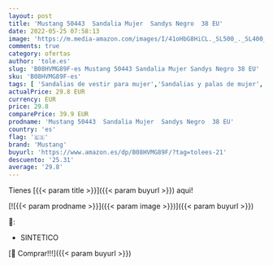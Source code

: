 ```yaml
---
layout: post
title: 'Mustang 50443  Sandalia Mujer  Sandys Negro  38 EU'
date: 2022-05-25 07:58:13
image: 'https://m.media-amazon.com/images/I/41oHbG8HiCL._SL500_._SL400_.jpg'
comments: true
category: ofertas
author: 'tole.es'
slug: 'B08HVMG89F-es Mustang 50443 Sandalia Mujer Sandys Negro 38 EU'
sku: 'B08HVMG89F-es'
tags: [ 'Sandalias de vestir para mujer','Sandalias y palas de mujer','Zapatos','Zapatos para mujer','Zapatos y complementos','mustang','sandalia','🇪🇸', ]
actualPrice: 29.8 EUR
currency: EUR
price: 29.8
comparePrice: 39.9 EUR
prodname: 'Mustang 50443  Sandalia Mujer  Sandys Negro  38 EU'
country: 'es'
flag: '🇪🇸'
brand: 'Mustang'
buyurl: 'https://www.amazon.es/dp/B08HVMG89F/?tag=tolees-21'
descuento: '25.31'
average: '29.8'
---
```


Tienes [{{< param title >}}]({{< param buyurl >}}) aqui!

[![{{< param prodname >}}]({{< param image >}})]({{< param buyurl >}})

🔎:

- SINTETICO

[🛒 Comprar!!!]({{< param buyurl >}})
